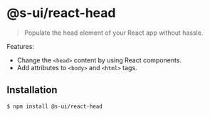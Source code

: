 # @s-ui/react-head

> Populate the head element of your React app without hassle.

Features:

- Change the `<head>` content by using React components.
- Add attributes to `<body>` and `<html>` tags.

## Installation

```sh
$ npm install @s-ui/react-head
```

